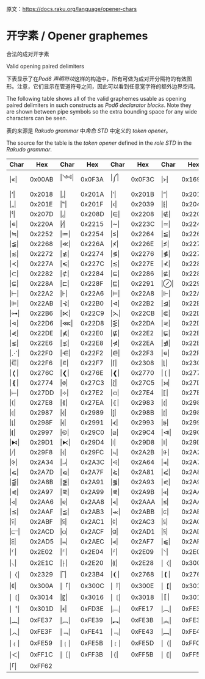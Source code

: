 原文：https://docs.raku.org/language/opener-chars

# 开字素 / Opener graphemes

合法的成对开字素

Valid opening paired delimiters

下表显示了在*Pod6 声明符块*这样的构造中，所有可做为成对开分隔符的有效图形。注意，它们显示在管道符号之间，因此可以看到任意宽字符的额外边界空间。

The following table shows all of the valid graphemes usable as opening paired delimiters in such constructs as *Pod6 declarator blocks*. Note they are shown between pipe symbols so the extra bounding space for any wide characters can be seen.

表的来源是 *Rakudo grammar* 中*角色 STD* 中定义的 *token opener*。

The source for the table is the *token opener* defined in the *role STD* in the *Rakudo grammar*.

| Char   | Hex    | Char   | Hex    | Char   | Hex    | Char   | Hex    |
| ------ | ------ | ------ | ------ | ------ | ------ | ------ | ------ |
| \|«\|  | 0x00AB | \|༺\|  | 0x0F3A | \|༼\|  | 0x0F3C | \|᚛\|  | 0x169B |
| \|‘\|  | 0x2018 | \|‚\|  | 0x201A | \|‛\|  | 0x201B | \|“\|  | 0x201C |
| \|„\|  | 0x201E | \|‟\|  | 0x201F | \|‹\|  | 0x2039 | \|⁅\|  | 0x2045 |
| \|⁽\|  | 0x207D | \|₍\|  | 0x208D | \|∈\|  | 0x2208 | \|∉\|  | 0x2209 |
| \|∊\|  | 0x220A | \|∕\|  | 0x2215 | \|∼\|  | 0x223C | \|≃\|  | 0x2243 |
| \|≒\|  | 0x2252 | \|≔\|  | 0x2254 | \|≤\|  | 0x2264 | \|≦\|  | 0x2266 |
| \|≨\|  | 0x2268 | \|≪\|  | 0x226A | \|≮\|  | 0x226E | \|≰\|  | 0x2270 |
| \|≲\|  | 0x2272 | \|≴\|  | 0x2274 | \|≶\|  | 0x2276 | \|≸\|  | 0x2278 |
| \|≺\|  | 0x227A | \|≼\|  | 0x227C | \|≾\|  | 0x227E | \|⊀\|  | 0x2280 |
| \|⊂\|  | 0x2282 | \|⊄\|  | 0x2284 | \|⊆\|  | 0x2286 | \|⊈\|  | 0x2288 |
| \|⊊\|  | 0x228A | \|⊏\|  | 0x228F | \|⊑\|  | 0x2291 | \|⊘\|  | 0x2298 |
| \|⊢\|  | 0x22A2 | \|⊦\|  | 0x22A6 | \|⊨\|  | 0x22A8 | \|⊩\|  | 0x22A9 |
| \|⊫\|  | 0x22AB | \|⊰\|  | 0x22B0 | \|⊲\|  | 0x22B2 | \|⊴\|  | 0x22B4 |
| \|⊶\|  | 0x22B6 | \|⋉\|  | 0x22C9 | \|⋋\|  | 0x22CB | \|⋐\|  | 0x22D0 |
| \|⋖\|  | 0x22D6 | \|⋘\|  | 0x22D8 | \|⋚\|  | 0x22DA | \|⋜\|  | 0x22DC |
| \|⋞\|  | 0x22DE | \|⋠\|  | 0x22E0 | \|⋢\|  | 0x22E2 | \|⋤\|  | 0x22E4 |
| \|⋦\|  | 0x22E6 | \|⋨\|  | 0x22E8 | \|⋪\|  | 0x22EA | \|⋬\|  | 0x22EC |
| \|⋰\|  | 0x22F0 | \|⋲\|  | 0x22F2 | \|⋳\|  | 0x22F3 | \|⋴\|  | 0x22F4 |
| \|⋶\|  | 0x22F6 | \|⋷\|  | 0x22F7 | \|⌈\|  | 0x2308 | \|⌊\|  | 0x230A |
| \|❬\|  | 0x276C | \|❮\|  | 0x276E | \|❰\|  | 0x2770 | \|❲\|  | 0x2772 |
| \|❴\|  | 0x2774 | \|⟃\|  | 0x27C3 | \|⟅\|  | 0x27C5 | \|⟕\|  | 0x27D5 |
| \|⟝\|  | 0x27DD | \|⟢\|  | 0x27E2 | \|⟤\|  | 0x27E4 | \|⟦\|  | 0x27E6 |
| \|⟨\|  | 0x27E8 | \|⟪\|  | 0x27EA | \|⦃\|  | 0x2983 | \|⦅\|  | 0x2985 |
| \|⦇\|  | 0x2987 | \|⦉\|  | 0x2989 | \|⦋\|  | 0x298B | \|⦍\|  | 0x298D |
| \|⦏\|  | 0x298F | \|⦑\|  | 0x2991 | \|⦓\|  | 0x2993 | \|⦕\|  | 0x2995 |
| \|⦗\|  | 0x2997 | \|⧀\|  | 0x29C0 | \|⧄\|  | 0x29C4 | \|⧏\|  | 0x29CF |
| \|⧑\|  | 0x29D1 | \|⧔\|  | 0x29D4 | \|⧘\|  | 0x29D8 | \|⧚\|  | 0x29DA |
| \|⧸\|  | 0x29F8 | \|⧼\|  | 0x29FC | \|⨫\|  | 0x2A2B | \|⨭\|  | 0x2A2D |
| \|⨴\|  | 0x2A34 | \|⨼\|  | 0x2A3C | \|⩤\|  | 0x2A64 | \|⩹\|  | 0x2A79 |
| \|⩽\|  | 0x2A7D | \|⩿\|  | 0x2A7F | \|⪁\|  | 0x2A81 | \|⪃\|  | 0x2A83 |
| \|⪋\|  | 0x2A8B | \|⪑\|  | 0x2A91 | \|⪓\|  | 0x2A93 | \|⪕\|  | 0x2A95 |
| \|⪗\|  | 0x2A97 | \|⪙\|  | 0x2A99 | \|⪛\|  | 0x2A9B | \|⪡\|  | 0x2AA1 |
| \|⪦\|  | 0x2AA6 | \|⪨\|  | 0x2AA8 | \|⪪\|  | 0x2AAA | \|⪬\|  | 0x2AAC |
| \|⪯\|  | 0x2AAF | \|⪳\|  | 0x2AB3 | \|⪻\|  | 0x2ABB | \|⪽\|  | 0x2ABD |
| \|⪿\|  | 0x2ABF | \|⫁\|  | 0x2AC1 | \|⫃\|  | 0x2AC3 | \|⫅\|  | 0x2AC5 |
| \|⫍\|  | 0x2ACD | \|⫏\|  | 0x2ACF | \|⫑\|  | 0x2AD1 | \|⫓\|  | 0x2AD3 |
| \|⫕\|  | 0x2AD5 | \|⫬\|  | 0x2AEC | \|⫷\|  | 0x2AF7 | \|⫹\|  | 0x2AF9 |
| \|⸂\|  | 0x2E02 | \|⸄\|  | 0x2E04 | \|⸉\|  | 0x2E09 | \|⸌\|  | 0x2E0C |
| \|⸜\|  | 0x2E1C | \|⸠\|  | 0x2E20 | \|⸨\|  | 0x2E28 | \|〈\| | 0x3008 |
| \|〈\| | 0x2329 | \|⎴\|  | 0x23B4 | \|❨\|  | 0x2768 | \|❪\|  | 0x276A |
| \|《\| | 0x300A | \|「\| | 0x300C | \|『\| | 0x300E | \|【\| | 0x3010 |
| \|〔\| | 0x3014 | \|〖\| | 0x3016 | \|〘\| | 0x3018 | \|〚\| | 0x301A |
| \|〝\| | 0x301D | \|﴾\|  | 0xFD3E | \|︗\| | 0xFE17 | \|︵\| | 0xFE35 |
| \|︷\| | 0xFE37 | \|︹\| | 0xFE39 | \|︻\| | 0xFE3B | \|︽\| | 0xFE3D |
| \|︿\| | 0xFE3F | \|﹁\| | 0xFE41 | \|﹃\| | 0xFE43 | \|﹇\| | 0xFE47 |
| \|﹙\| | 0xFE59 | \|﹛\| | 0xFE5B | \|﹝\| | 0xFE5D | \|（\| | 0xFF08 |
| \|＜\| | 0xFF1C | \|［\| | 0xFF3B | \|｛\| | 0xFF5B | \|｟\| | 0xFF5F |
| \|｢\|  | 0xFF62 |        |        |        |        |        |        |